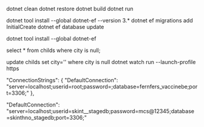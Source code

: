 dotnet clean
dotnet restore
dotnet build
dotnet run

dotnet tool install --global dotnet-ef --version 3.\*
dotnet ef migrations add InitialCreate
dotnet ef database update

dotnet tool install --global dotnet-ef

select \* from childs where city is null;

update childs set city='' where city is null
dotnet watch run --launch-profile https

"ConnectionStrings": {
"DefaultConnection": "server=localhost;userid=root;password=;database=fernfers_vaccinebe;port=3306;"
},

"DefaultConnection": "server=localhost;userid=skint\_\_stagedb;password=mcs@12345;database=skinthno_stagedb;port=3306;"
